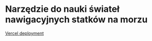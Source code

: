 # Narzędzie do nauki świateł nawigacyjnych statków na morzu

[Vercel deployment](https://ship-navigation-lights-tool.vercel.app/)
